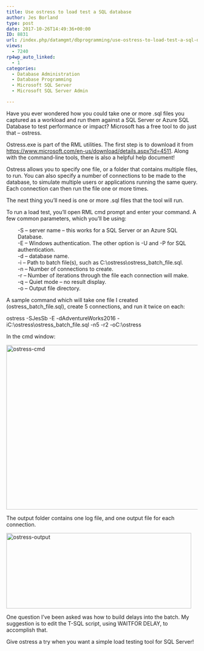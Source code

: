 ```yaml
---
title: Use ostress to load test a SQL database
author: Jes Borland
type: post
date: 2017-10-26T14:49:36+00:00
ID: 8831
url: /index.php/datamgmt/dbprogramming/use-ostress-to-load-test-a-sql-database/
views:
  - 7240
rp4wp_auto_linked:
  - 1
categories:
  - Database Administration
  - Database Programming
  - Microsoft SQL Server
  - Microsoft SQL Server Admin

---
```

Have you ever wondered how you could take one or more .sql files you captured as a workload and run them against a SQL Server or Azure SQL Database to test performance or impact? Microsoft has a free tool to do just that &#8211; ostress.

Ostress.exe is part of the RML utilities. The first step is to download it from <https://www.microsoft.com/en-us/download/details.aspx?id=4511>. Along with the command-line tools, there is also a helpful help document!

Ostress allows you to specify one file, or a folder that contains multiple files, to run. You can also specify a number of connections to be made to the database, to simulate multiple users or applications running the same query. Each connection can then run the file one or more times.

The next thing you’ll need is one or more .sql files that the tool will run.

To run a load test, you’ll open RML cmd prompt and enter your command. A few common parameters, which you’ll be using:

<p style="padding-left: 30px">
  -S – server name &#8211; this works for a SQL Server or an Azure SQL Database.<br /> -E – Windows authentication. The other option is -U and -P for SQL authentication.<br /> -d – database name.<br /> -i – Path to batch file(s), such as C:\ostress\ostress_batch_file.sql.<br /> -n – Number of connections to create.<br /> -r – Number of iterations through the file each connection will make.<br /> -q – Quiet mode – no result display.<br /> -o – Output file directory.
</p>

A sample command which will take one file I created (ostress\_batch\_file.sql), create 5 connections, and run it twice on each:
  
ostress -SJesSb -E -dAdventureWorks2016 -iC:\ostress\ostress\_batch\_file.sql -n5 -r2 -oC:\ostress

In the cmd window:

[<img class="aligncenter size-full wp-image-8832" src="/wp-content/uploads/2017/10/ostress-cmd.png" alt="ostress-cmd" width="793" height="434" srcset="/wp-content/uploads/2017/10/ostress-cmd.png 793w, /wp-content/uploads/2017/10/ostress-cmd-300x164.png 300w, /wp-content/uploads/2017/10/ostress-cmd-768x420.png 768w" sizes="(max-width: 793px) 100vw, 793px" />][1]
  
The output folder contains one log file, and one output file for each connection.

[<img class="aligncenter size-full wp-image-8833" src="/wp-content/uploads/2017/10/ostress-output.png" alt="ostress-output" width="487" height="199" srcset="/wp-content/uploads/2017/10/ostress-output.png 487w, /wp-content/uploads/2017/10/ostress-output-300x123.png 300w" sizes="(max-width: 487px) 100vw, 487px" />][2]

One question I&#8217;ve been asked was how to build delays into the batch. My suggestion is to edit the T-SQL script, using WAITFOR DELAY, to accomplish that.

Give ostress a try when you want a simple load testing tool for SQL Server!

 [1]: /wp-content/uploads/2017/10/ostress-cmd.png
 [2]: /wp-content/uploads/2017/10/ostress-output.png